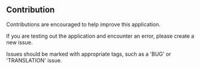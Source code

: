 ## Contribution

Contributions are encouraged to help improve this application.

If you are testing out the application and encounter an error, please create a new issue.

Issues should be marked with appropriate tags, such as a 'BUG' or 'TRANSLATION' issue.
